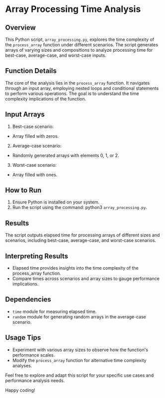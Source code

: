 # Array Processing Time Analysis

## Overview

This Python script, `array_processing.py`, explores the time complexity of the `process_array` function under different scenarios. The script generates arrays of varying sizes and compositions to analyze processing time for best-case, average-case, and worst-case inputs.

## Function Details 

The core of the analysis lies in the `process_array` function. It navigates through an input array, employing nested loops and conditional statements to perform various operations. The goal is to understand the time complexity implications of the function.

## Input Arrays

1. Best-case scenario:
- Array filled with zeros.
2. Average-case scenario:
- Randomly generated arrays with elements 0, 1, or 2.
3. Worst-case scenario:
- Array filled with ones.

## How to Run

1. Ensure Python is installed on your system.
2. Run the script using the command: python3 `array_processing.py`.

## Results

The script outputs elapsed time for processing arrays of different sizes and scenarios, including best-case, average-case, and worst-case scenarios.

## Interpreting Results

- Elapsed time provides insights into the time complexity of the process_array function.
- Compare times across scenarios and array sizes to gauge performance implications.

## Dependencies

- `time` module for measuring elapsed time.
- `random` module for generating random arrays in the average-case scenario.

## Usage Tips

- Experiment with various array sizes to observe how the function's performance scales.
- Modify the `process_array` function for alternative time complexity analyses.

Feel free to explore and adapt this script for your specific use cases and performance analysis needs.

Happy coding!



